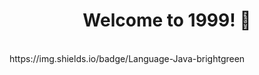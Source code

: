 <h1 align="center">Welcome to 1999! 👋</h1>

<br/>
https://img.shields.io/badge/Language-Java-brightgreen
<br/>
